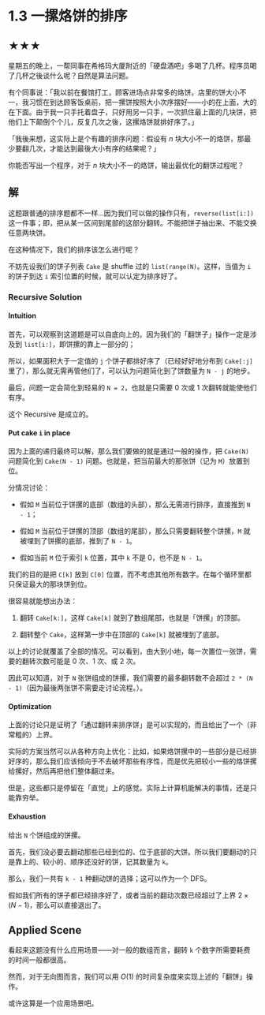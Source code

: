 # 1.3 一摞烙饼的排序

## ★★★

星期五的晚上，一帮同事在希格玛大厦附近的「硬盘酒吧」多喝了几杯。程序员喝了几杯之後谈什么呢？自然是算法问题。

有个同事说：「我以前在餐馆打工，顾客进场点非常多的烙饼。店里的饼大小不一，我习惯在到达顾客饭桌前，把一摞饼按照大小次序摆好——小的在上面，大的在下面。由于我一只手托着盘子，只好用另一只手，一次抓住最上面的几块饼，把他们上下颠倒个个儿，反复几次之後，这摞烙饼就排好序了。」

「我後来想，这实际上是个有趣的排序问题：假设有 $n$ 块大小不一的烙饼，那最少要翻几次，才能达到最後大小有序的结果呢？」

你能否写出一个程序，对于 $n$ 块大小不一的烙饼，输出最优化的翻饼过程呢？

## 解

这题跟普通的排序题都不一样…因为我们可以做的操作只有，`reverse(list[i:])` 这一件事；即，把从某一区间到尾部的这部分翻转。不能把饼子抽出来、不能交换任意两块饼。

在这种情况下，我们的排序该怎么进行呢？

不妨先设我们的饼子列表 `Cake` 是 shuffle 过的 `list(range(N)`。这样，当值为 `i` 的饼子到达 `i` 索引位置的时候，就可以认定为排序好了。

### Recursive Solution

#### Intuition

首先，可以观察到这道题是可以自底向上的。因为我们的「翻饼子」操作一定是涉及到 `list[i:]`，即饼摞的靠上一部分的；

所以，如果面积大于一定值的  `j`  个饼子都排好序了（已经好好地分布到 `Cake[:j]` 里了），那么就无需再管他们了，可以认为问题简化到了饼数量为 `N - j` 的地步。

最后，问题一定会简化到轻易的 `N = 2`，也就是只需要 0 次或 1 次翻转就能使他们有序。

这个 Recursive 是成立的。

#### Put cake `i` in place

因为上面的递归最终可以解，那么我们要做的就是通过一般的操作，把 `Cake(N)` 问题简化到 `Cake(N - 1)` 问题。也就是，把当前最大的那张饼（记为 `M`）放置到位。

分情况讨论：

* 假如 `M` 当前位于饼摞的底部（数组的头部），那么无需进行排序，直接推到 `N - 1`；

* 假如 `M` 当前位于饼摞的顶部（数组的尾部），那么只需要翻转整个饼摞，`M` 就被埋到了饼摞的底部，推到了 `N - 1`。

* 假如当前 `M` 位于索引 `k` 位置，其中 `k` 不是 0，也不是 `N - 1`。

我们的目的是把 `C[k]` 放到 `C[0]` 位置，而不考虑其他所有数字。在每个循环里都只保证最大的那块饼到位。

很容易就能想出办法：

1. 翻转 `Cake[k:]`，这样 `Cake[k]` 就到了数组尾部，也就是「饼摞」的顶部。

2. 翻转整个 `Cake`，这样第一步中在顶部的 `Cake[k]` 就被埋到了底部。

以上的讨论就覆盖了全部的情况。可以看到，由大到小地，每一次置位一张饼，需要的翻转次数可能是 0 次、1 次、或 2 次。

因此可以知道，对于 `N` 张饼组成的饼摞，我们需要的最多翻转数不会超过 `2 * (N - 1)`（因为最後两张饼不需要走讨论流程。）。

#### Optimization

上面的讨论只是证明了「通过翻转来排序饼」是可以实现的，而且给出了一个（非常粗的）上界。

实际的方案当然可以从各种方向上优化：比如，如果烙饼摞中的一些部分是已经排好序的，那么我们应该倾向于不去破坏那些有序性，而是优先把较小一些的烙饼摞给摞好，然后再把他们整体翻过来。

但是，这些都只是停留在「直觉」上的感觉。实际上计算机能解决的事情，还是只能靠穷举。

#### Exhaustion

给出 `N` 个饼组成的饼摞。

首先，我们没必要去翻动那些已经到位的、位于底部的大饼。所以我们要翻动的只是靠上的、较小的、顺序还没好的饼，记其数量为 `k`。

那么，我们一共有 `k - 1` 种翻动饼的选择；这可以作为一个 DFS。

假如我们所有的饼子都已经排序好了，或者当前的翻动次数已经超过了上界 $2 \times (N - 1)$，那么可以直接退出了。

## Applied Scene

看起来这题没有什么应用场景——对一般的数组而言，翻转 `k` 个数字所需要耗费的时间一般都很高。

然而，对于无向图而言，我们可以用 $O(1)$ 的时间复杂度来实现上述的「翻饼」操作。

或许这算是一个应用场景吧。
